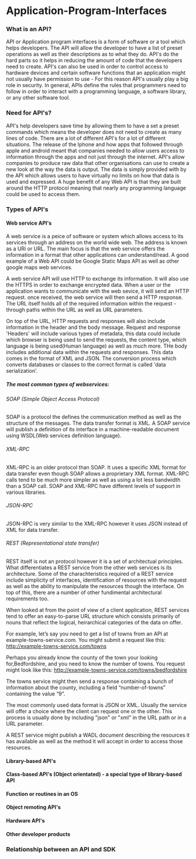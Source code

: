 # Application-Program-Interfaces

### What is an API?
API or Application program interfaces is a form of software or a tool which helps developers. The API will allow the developer to have a list of preset operations as well as their descriptions as to what they do. API's do the hard parts so it helps in reducing the amount of code that the developers need to create. API's can also be used in order to control access to hardware devices and certain software functions that an application might not usually have permission to use - For this reason API's usually play a big role in security. In general, APIs define the rules that programmers need to follow in order to interact with a programming language, a software library, or any other software tool.

### Need for API's?
API's help developers save time by allowing them to have a set a preset commands which means the developer does not need to create as many lines of code. There are a lot of different API's for a lot of different situations. The release of the Iphone and how apps that followed through apple and android meant that companies needed to allow users access to information through the apps and not just through the internet. API's allow companies to produce raw data that other organisations can use to create a new look at the way the data is output. The data is simply provided with by the API which allows users to have virtually no limits on how that data is used and expressed. A huge benefit of any Web API is that they are built around the HTTP protocol meaning that nearly any programming language could be used to access them.

### Types of API's
#### Web service API's
A web service is a peice of software or system which allows access to its services through an address on the world wide web. The address is known as a URi or URL. The main focus is that the web service offers the information in a format that other applications can understand/read. A good example of a Web API could be Google Static Maps API as well as other google maps web services. 

A web service API will use HTTP to exchange its information. It will also use the HTTPS in order to exchange encrypted data. When a user or the application wants to communicate with the web sevice, it will send an HTTP request. once received, the web service will then send a HTTP response. The URL itself holds all of the required information within the request - through paths within the URL as well as URL parameters.

On top of the URL, HTTP requests and responses will also include information in the header and the body message. Request and response 'Headers' will include various types of metadata, this data could include which browser is being used to send the requests, the content type, which language is being used(Human language) as well as much more. THe body includes additional data within the requests and responses. This data comes in the format of XML and JSON. The conversion process which converts databases or classes to the correct format is called 'data serialization'.

##### The most common types of webservices:
###### SOAP (Simple Object Access Protocol)
SOAP is a protocol the defines the communication method as well as the structure of the messages. The data transfer format is XML. A SOAP service will publish a definition of its interface in a machine-readable document using WSDL(Web services definition language).
###### XML-RPC
XML-RPC is an older protocol than SOAP. It uses a specific XML format for data transfer even though SOAP allows a proprietary XML format. XML-RPC calls tend to be much more simpler as well as using a lot less bandwidth than a SOAP call. SOAP and XML-RPC have different levels of support in various libraries.
###### JSON-RPC
JSON-RPC is very similar to the XML-RPC however it uses JSON instead of XML for data transfer.
###### REST (Representational state transfer)
REST itself is not an protocol however it is a set of architectual principles. What differentiates a REST service from the other web services is its architecture. Some of the charachteristics required of a REST service include simplicity of interfaces, identification of resources with the request as well as the ability to manipulate the resources though the interface. On top of this, there are a number of other fundimental architectural requirements too.

When looked at from the point of view of a client application, REST services tend to offer an easy-to-parse URL structure which consists primarily of nouns that reflect the logical, heirarchical categories of the data on offer.

For example, let’s say you need to get a list of towns from an API at example-towns-service.com. You might submit a request like this:
http://example-towns-service.com/towns

Perhaps you already know the county of the town your looking for,Bedfordshire, and you need to know the number of towns. You request might look like this:
http://example-towns-service.com/towns/bedfordshire

The towns service might then send a response containing a bunch of information about the county, including a field “number-of-towns” containing the value “9”.

The most commonly used data format is JSON or XML. Usually the service will offer a choice where the client can request one or the other. This process is usually done by including "json" or "xml" in the URL path or in a URL parameter.

A REST service might publish a WADL document describing the resources it has available as well as the method it will accept in order to access those resources. 
#### Library-based API's

#### Class-based API's (Object orientated) - a special type of library-based API

#### Function or routines in an OS

#### Object remoting API's

#### Hardware API's

#### Other developer products

### Relationship between an API and SDK
